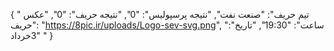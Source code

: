 {
  " تیم حریف": "صنعت نفت",
  "نتیجه پرسپولیس": "0",
  "نتیجه حریف": "0",
  "عکس حریف": "https://8pic.ir/uploads/Logo-sev-svg.png",
  "ساعت": "19:30",
  "تاریخ": "3خرداد "
}
